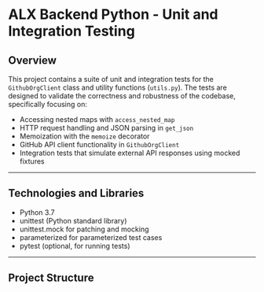 # ALX Backend Python - Unit and Integration Testing

## Overview

This project contains a suite of unit and integration tests for the `GithubOrgClient` class and utility functions (`utils.py`). The tests are designed to validate the correctness and robustness of the codebase, specifically focusing on:

- Accessing nested maps with `access_nested_map`
- HTTP request handling and JSON parsing in `get_json`
- Memoization with the `memoize` decorator
- GitHub API client functionality in `GithubOrgClient`
- Integration tests that simulate external API responses using mocked fixtures

---

## Technologies and Libraries

- Python 3.7
- unittest (Python standard library)
- unittest.mock for patching and mocking
- parameterized for parameterized test cases
- pytest (optional, for running tests)

---

## Project Structure

